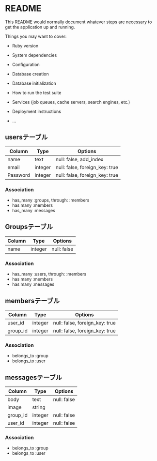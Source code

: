 # README

This README would normally document whatever steps are necessary to get the
application up and running.

Things you may want to cover:

* Ruby version

* System dependencies

* Configuration

* Database creation

* Database initialization

* How to run the test suite

* Services (job queues, cache servers, search engines, etc.)

* Deployment instructions

* ...


## usersテーブル

|Column|Type|Options|
|------|----|-------|
|name|text|null: false, add_index|
|email|integer|null: false, foreign_key: true|
|Password|integer|null: false, foreign_key: true|

### Association
- has_many :groups, through: :members
- has many :members
- has_many :messages



## Groupsテーブル

|Column|Type|Options|
|------|----|-------|
|name|integer|null: false|

### Association
- has_many :users, through: :members
- has many :members
- has many :messages



## membersテーブル

|Column|Type|Options|
|------|----|-------|
|user_id|integer|null: false, foreign_key: true|
|group_id|integer|null: false, foreign_key: true|

### Association
- belongs_to :group
- belongs_to :user



## messagesテーブル

|Column|Type|Options|
|------|----|-------|
|body|text|null: false|
|image|string||
|group_id|integer|null: false|
|user_id|integer|null: false|

### Association
- belongs_to :group
- belongs_to :user

